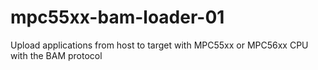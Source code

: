 mpc55xx-bam-loader-01
=====================

Upload applications from host to  target with MPC55xx or MPC56xx CPU with the BAM protocol
